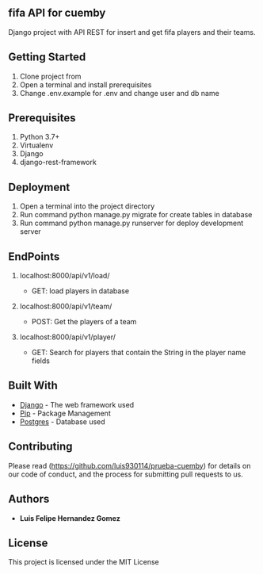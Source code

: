  ## fifa API for cuemby
 
 Django project with API REST for insert and get fifa players and their teams.

## Getting Started

1) Clone project from 
2) Open a terminal and install prerequisites
3) Change .env.example for .env and change user and db name

## Prerequisites

1) Python 3.7+
2) Virtualenv
3) Django
4) django-rest-framework

## Deployment 

1) Open a terminal into the project directory
2) Run command python manage.py migrate for create tables in database
3) Run command python manage.py runserver for deploy development server

## EndPoints 

1) localhost:8000/api/v1/load/
	- GET: load players in database
	
2) localhost:8000/api/v1/team/
	- POST:  Get the players of a team
	
3) localhost:8000/api/v1/player/
	- GET:  Search for players that contain the String in the player name fields

		
## Built With

* [Django](https://www.djangoproject.com/) - The web framework used
* [Pip](https://pypi.org/project/pip/) - Package Management
* [Postgres](https://www.postgresql.org/) - Database used

## Contributing

Please read (https://github.com/luis930114/prueba-cuemby) for details on our code of conduct, and the process for 
submitting pull requests to us.

## Authors

* **Luis Felipe Hernandez Gomez**

## License

This project is licensed under the MIT License

